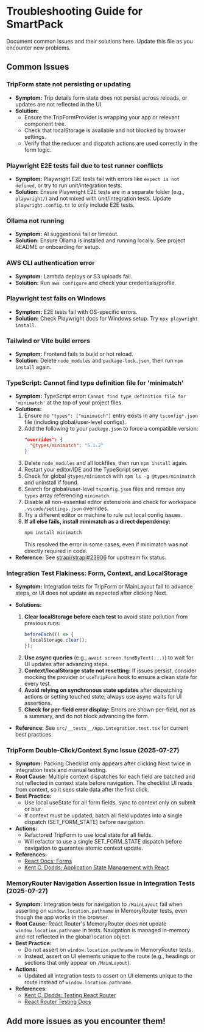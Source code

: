 <!--
This file documents common issues, solutions, and debugging tips for SmartPack.
Keep this comment at the top; do not overwrite or remove it when updating the document.

How to update: Add a new entry whenever you encounter, fix, or learn about a new issue or solution. Review after major bugfixes or dependency changes.
-->

# Troubleshooting Guide for SmartPack

Document common issues and their solutions here. Update this file as you encounter new problems.

## Common Issues

### TripForm state not persisting or updating

- **Symptom:** Trip details form state does not persist across reloads, or updates are not reflected in the UI.
- **Solution:**
  - Ensure the TripFormProvider is wrapping your app or relevant component tree.
  - Check that localStorage is available and not blocked by browser settings.
  - Verify that the reducer and dispatch actions are used correctly in the form logic.

### Playwright E2E tests fail due to test runner conflicts

- **Symptom:** Playwright E2E tests fail with errors like `expect is not defined`, or try to run unit/integration tests.
- **Solution:** Ensure Playwright E2E tests are in a separate folder (e.g., `playwright/`) and not mixed with unit/integration tests. Update `playwright.config.ts` to only include E2E tests.

### Ollama not running

- **Symptom:** AI suggestions fail or timeout.
- **Solution:** Ensure Ollama is installed and running locally. See project README or onboarding for setup.

### AWS CLI authentication error

- **Symptom:** Lambda deploys or S3 uploads fail.
- **Solution:** Run `aws configure` and check your credentials/profile.

### Playwright test fails on Windows

- **Symptom:** E2E tests fail with OS-specific errors.
- **Solution:** Check Playwright docs for Windows setup. Try `npx playwright install`.

### Tailwind or Vite build errors

- **Symptom:** Frontend fails to build or hot reload.
- **Solution:** Delete `node_modules` and `package-lock.json`, then run `npm install` again.

### TypeScript: Cannot find type definition file for 'minimatch'

- **Symptom:** TypeScript error: `Cannot find type definition file for 'minimatch'` at the top of your project files.
- **Solutions:**
  1. Ensure no `"types": ["minimatch"]` entry exists in any `tsconfig*.json` file (including global/user-level configs).
  2. Add the following to your `package.json` to force a compatible version:
     ```json
     "overrides": {
       "@types/minimatch": "5.1.2"
     }
     ```
  3. Delete `node_modules` and all lockfiles, then run `npm install` again.
  4. Restart your editor/IDE and the TypeScript server.
  5. Check for global `@types/minimatch` with `npm ls -g @types/minimatch` and uninstall if found.
  6. Search for global/user-level `tsconfig.json` files and remove any `types` array referencing `minimatch`.
  7. Disable all non-essential editor extensions and check for workspace `.vscode/settings.json` overrides.
  8. Try a different editor or machine to rule out local config issues.
  9. **If all else fails, install minimatch as a direct dependency:**
     ```bash
     npm install minimatch
     ```
     This resolved the error in some cases, even if minimatch was not directly required in code.
- **Reference:** See [strapi/strapi#23906](https://github.com/strapi/strapi/pull/23906) for upstream fix status.

### Integration Test Flakiness: Form, Context, and LocalStorage

- **Symptom:** Integration tests for TripForm or MainLayout fail to advance steps, or UI does not update as expected after clicking Next.
- **Solutions:**

  1. **Clear localStorage before each test** to avoid state pollution from previous runs:
     ```js
     beforeEach(() => {
       localStorage.clear();
     });
     ```
  2. **Use async queries** (e.g., `await screen.findByText(...)`) to wait for UI updates after advancing steps.
  3. **Context/localStorage state not resetting:** If issues persist, consider mocking the provider or `useTripForm` hook to ensure a clean state for every test.
  4. **Avoid relying on synchronous state updates** after dispatching actions or setting touched state; always use async waits for UI assertions.
  5. **Check for per-field error display:** Errors are shown per-field, not as a summary, and do not block advancing the form.

- **Reference:** See `src/__tests__/App.integration.test.tsx` for current best practices.

### TripForm Double-Click/Context Sync Issue (2025-07-27)

- **Symptom:** Packing Checklist only appears after clicking Next twice in integration tests and manual testing.
- **Root Cause:** Multiple context dispatches for each field are batched and not reflected in context state before navigation. The checklist UI reads from context, so it sees stale data after the first click.
- **Best Practice:**
  - Use local useState for all form fields, sync to context only on submit or blur.
  - If context must be updated, batch all field updates into a single dispatch (SET_FORM_STATE) before navigation.
- **Actions:**
  - Refactored TripForm to use local state for all fields.
  - Will refactor to use a single SET_FORM_STATE dispatch before navigation to guarantee atomic context update.
- **References:**
  - [React Docs: Forms](https://react.dev/reference/react/useState#controlling-an-input-with-a-state-variable)
  - [Kent C. Dodds: Application State Management with React](https://kentcdodds.com/blog/application-state-management-with-react)

### MemoryRouter Navigation Assertion Issue in Integration Tests (2025-07-27)

- **Symptom:** Integration tests for navigation to `/MainLayout` fail when asserting on `window.location.pathname` in MemoryRouter tests, even though the app works in the browser.
- **Root Cause:** React Router's MemoryRouter does not update `window.location.pathname` in tests. Navigation is managed in-memory and not reflected in the global location object.
- **Best Practice:**
  - Do not assert on `window.location.pathname` in MemoryRouter tests.
  - Instead, assert on UI elements unique to the route (e.g., headings or sections that only appear on `/MainLayout`).
- **Actions:**
  - Updated all integration tests to assert on UI elements unique to the route instead of `window.location.pathname`.
- **References:**
  - [Kent C. Dodds: Testing React Router](https://kentcdodds.com/blog/testing-react-router)
  - [React Router Testing Docs](https://reactrouter.com/en/main/guides/testing)

## Add more issues as you encounter them!
